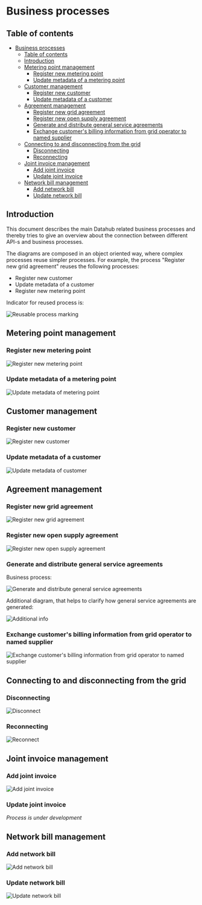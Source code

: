# Business processes

## Table of contents

- [Business processes](#business-processes)
  - [Table of contents](#table-of-contents)
  - [Introduction](#introduction)
  - [Metering point management](#metering-point-management)
    - [Register new metering point](#register-new-metering-point)
    - [Update metadata of a metering point](#update-metadata-of-a-metering-point)
  - [Customer management](#customer-management)
    - [Register new customer](#register-new-customer)
    - [Update metadata of a customer](#update-metadata-of-a-customer)
  - [Agreement management](#agreement-management)
    - [Register new grid agreement](#register-new-grid-agreement)
    - [Register new open supply agreement](#register-new-open-supply-agreement)
    - [Generate and distribute general service agreements](#generate-and-distribute-general-service-agreements)
    - [Exchange customer's billing information from grid operator to named supplier](#exchange-customers-billing-information-from-grid-operator-to-named-supplier)
  - [Connecting to and disconnecting from the grid](#connecting-to-and-disconnecting-from-the-grid)
    - [Disconnecting](#disconnecting)
    - [Reconnecting](#reconnecting)
  - [Joint invoice management](#joint-invoice-management)
    - [Add joint invoice](#add-joint-invoice)
    - [Update joint invoice](#update-joint-invoice)
  - [Network bill management](#network-bill-management)
    - [Add network bill](#add-network-bill)
    - [Update network bill](#update-network-bill)

## Introduction

This document describes the main Datahub related business processes and thereby tries to give an overview about the connection between different API-s and business processes.

The diagrams are composed in an object oriented way, where complex processes reuse simpler processes. For example, the process "Register new grid agreement" reuses the following processes:

- Register new customer
- Update metadata of a customer
- Register new metering point

Indicator for reused process is:

![Reusable process marking](../diagrams/reusable-process-marking.png)

## Metering point management

### Register new metering point

![Register new metering point](../diagrams/metering-point-management/register-new-metering-point.svg)

### Update metadata of a metering point

![Update metadata of metering point](../diagrams/metering-point-management/update-metadata-of-metering-point.svg)

## Customer management

### Register new customer

![Register new customer](../diagrams/customer-management/register-customer.svg)

### Update metadata of a customer

![Update metadata of customer](../diagrams/customer-management/update-metadata-of-customer.svg)

## Agreement management

### Register new grid agreement

![Register new grid agreement](../diagrams/agreement-management/register-new-grid-agreement.svg)

### Register new open supply agreement

![Register new open supply agreement](../diagrams/agreement-management/register-new-open-supply-agreement.svg)

### Generate and distribute general service agreements

Business process:

![Generate and distribute general service agreements](../diagrams/agreement-management/generate-and-distribute-general-service-agreements.svg)

Additional diagram, that helps to clarify how general service agreements are generated:

![Additional info](../diagrams/agreement-management/general-service-agreement-generation-additional-info.svg)

### Exchange customer's billing information from grid operator to named supplier

![Exchange customer's billing information from grid operator to named supplier](../diagrams/agreement-management/exchange-customer-billing-data.svg)

## Connecting to and disconnecting from the grid

### Disconnecting

![Disconnect](../diagrams/connection-state/disconnect.svg)

### Reconnecting

![Reconnect](../diagrams/connection-state/reconnect.svg)

## Joint invoice management

### Add joint invoice

![Add joint invoice](../diagrams/joint-invoice/add-joint-invoice.svg)

### Update joint invoice

*Process is under development*

## Network bill management

### Add network bill

![Add network bill](../diagrams/network-bill/add-network-bill.svg)

### Update network bill

![Update network bill](../diagrams/network-bill/update-network-bill.svg)